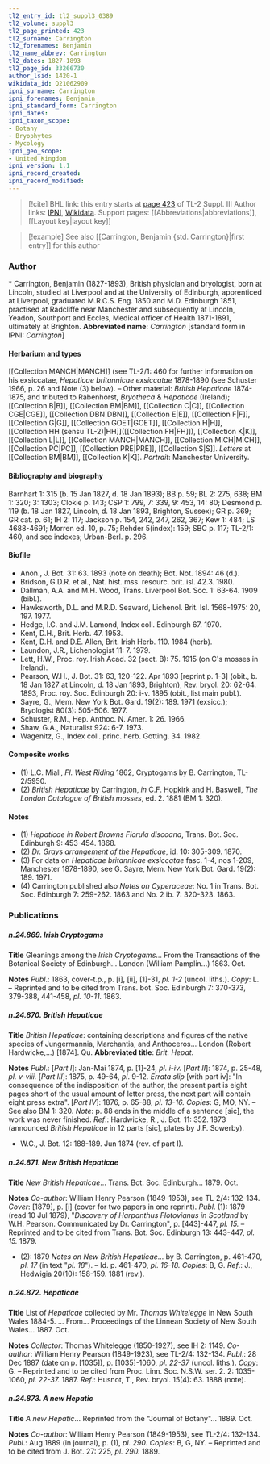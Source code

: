 ```yaml
---
tl2_entry_id: tl2_suppl3_0389
tl2_volume: suppl3
tl2_page_printed: 423
tl2_surname: Carrington
tl2_forenames: Benjamin
tl2_name_abbrev: Carrington
tl2_dates: 1827-1893
tl2_page_id: 33266730
author_lsid: 1420-1
wikidata_id: Q21062909
ipni_surname: Carrington
ipni_forenames: Benjamin
ipni_standard_form: Carrington
ipni_dates: 
ipni_taxon_scope: 
- Botany
- Bryophytes
- Mycology
ipni_geo_scope: 
- United Kingdom
ipni_version: 1.1
ipni_record_created: 
ipni_record_modified:
---
```


> [!cite] BHL link: this entry starts at [page 423](https://www.biodiversitylibrary.org/page/33266730) of TL-2 Suppl. III
> Author links: [IPNI](https://www.ipni.org/a/1420-1), [Wikidata](https://www.wikidata.org/wiki/Q21062909). Support pages: [[Abbreviations|abbreviations]], [[Layout key|layout key]]

> [!example] See also [[Carrington, Benjamin {std. Carrington}|first entry]] for this author

### Author

\* Carrington, Benjamin (1827-1893), British physician and bryologist, born at Lincoln, studied at Liverpool and at the University of Edinburgh, apprenticed at Liverpool, graduated M.R.C.S. Eng. 1850 and M.D. Edinburgh 1851, practised at Radcliffe near Manchester and subsequently at Lincoln, Yeadon, Southport and Eccles, Medical officer of Health 1871-1891, ultimately at Brighton. 
**Abbreviated name**: *Carrington* \[standard form in IPNI: *Carrington*\]

#### Herbarium and types

[[Collection MANCH|MANCH]] (see TL-2/1: 460 for further information on his exsiccatae, *Hepaticae britannicae exsiccatae* 1878-1890 (see Schuster 1966, p. 26 and Note (3) below). – Other material: *British Hepaticae* 1874-1875, and tributed to Rabenhorst, *Bryotheca* & *Hepaticae* (Ireland); [[Collection B|B]], [[Collection BM|BM]], [[Collection C|C]], [[Collection CGE|CGE]], [[Collection DBN|DBN]], [[Collection E|E]], [[Collection F|F]], [[Collection G|G]], [[Collection GOET|GOET]], [[Collection H|H]], [[Collection HH (sensu TL-2)|HH]]([[Collection FH|FH]]), [[Collection K|K]], [[Collection L|L]], [[Collection MANCH|MANCH]], [[Collection MICH|MICH]], [[Collection PC|PC]], [[Collection PRE|PRE]], [[Collection S|S]].
*Letters* at [[Collection BM|BM]], [[Collection K|K]].
*Portrait*: Manchester University.

#### Bibliography and biography

Barnhart 1: 315 (b. 15 Jan 1827, d. 18 Jan 1893); BB p. 59; BL 2: 275, 638; BM 1: 320; 3: 1303; Clokie p. 143; CSP 1: 799, 7: 339, 9: 453, 14: 80; Desmond p. 119 (b. 18 Jan 1827, Lincoln, d. 18 Jan 1893, Brighton, Sussex); GR p. 369; GR cat. p. 61; IH 2: 117; Jackson p. 154, 242, 247, 262, 367; Kew 1: 484; LS 4688-4691; Morren ed. 10, p. 75; Rehder 5(index): 159; SBC p. 117; TL-2/1: 460, and see indexes; Urban-Berl. p. 296.

#### Biofile

- Anon., J. Bot. 31: 63. 1893 (note on death); Bot. Not. 1894: 46 (d.).
- Bridson, G.D.R. et al., Nat. hist. mss. resourc. brit. isl. 42.3. 1980.
- Dallman, A.A. and M.H. Wood, Trans. Liverpool Bot. Soc. 1: 63-64. 1909 (bibl.).
- Hawksworth, D.L. and M.R.D. Seaward, Lichenol. Brit. Isl. 1568-1975: 20, 197. 1977.
- Hedge, I.C. and J.M. Lamond, Index coll. Edinburgh 67. 1970.
- Kent, D.H., Brit. Herb. 47. 1953.
- Kent, D.H. and D.E. Allen, Brit. Irish Herb. 110. 1984 (herb).
- Laundon, J.R., Lichenologist 11: 7. 1979.
- Lett, H.W., Proc. roy. Irish Acad. 32 (sect. B): 75. 1915 (on C's mosses in Ireland).
- Pearson, W.H., J. Bot. 31: 63, 120-122. Apr 1893 \[reprint p. 1-3\] (obit., b. 18 Jan 1827 at Lincoln, d. 18 Jan 1893, Brighton), Rev. bryol. 20: 62-64. 1893, Proc. roy. Soc. Edinburgh 20: i-v. 1895 (obit., list main publ.).
- Sayre, G., Mem. New York Bot. Gard. 19(2): 189. 1971 (exsicc.); Bryologist 80(3): 505-506. 1977.
- Schuster, R.M., Hep. Anthoc. N. Amer. 1: 26. 1966.
- Shaw, G.A., Naturalist 924: 6-7. 1973.
- Wagenitz, G., Index coll. princ. herb. Gotting. 34. 1982.

#### Composite works

- (1) L.C. Miall, *Fl. West Riding* 1862, Cryptogams by B. Carrington, TL-2/5950.
- (2) *British Hepaticae* by Carrington, *in* C.F. Hopkirk and H. Baswell, *The London Catalogue of British mosses*, ed. 2. 1881 (BM 1: 320).

#### Notes

- (1) *Hepaticae in Robert Browns Florula discoana*, Trans. Bot. Soc. Edinburgh 9: 453-454. 1868.
- (2) *Dr. Grays arrangement of the Hepaticae*, id. 10: 305-309. 1870.
- (3) For data on *Hepaticae britannicae exsiccatae* fasc. 1-4, nos 1-209, Manchester 1878-1890, see G. Sayre, Mem. New York Bot. Gard. 19(2): 189. 1971.
- (4) Carrington published also *Notes on Cyperaceae*: No. 1 in Trans. Bot. Soc. Edinburgh 7: 259-262. 1863 and No. 2 ib. 7: 320-323. 1863.

### Publications

##### n.24.869. Irish Cryptogams

**Title**
Gleanings among the *Irish Cryptogams*... From the Transactions of the Botanical Society of Edinburgh... London (William Pamplin...) 1863. Oct.

**Notes**
*Publ*.: 1863, cover-t.p., p. \[i\], \[ii\], \[1\]-31, *pl. 1-2* (uncol. liths.). *Copy*: L. – Reprinted and to be cited from Trans. bot. Soc. Edinburgh 7: 370-373, 379-388, 441-458, *pl. 10-11.* 1863.

##### n.24.870. British Hepaticae

**Title**
*British Hepaticae*: containing descriptions and figures of the native species of Jungermannia, Marchantia, and Anthoceros... London (Robert Hardwicke,...) \[1874\]. Qu.
**Abbreviated title**: *Brit. Hepat.*

**Notes**
*Publ*.: \[*Part I*\]: Jan-Mai 1874, p. \[1\]-24, *pl. i-iv.*
\[*Part II*\]: 1874, p. 25-48, *pl. v-viii.*
\[*Part III*\]: 1875, p. 49-64, *pl*. 9-12.
*Errata slip* \[with part iv\]: "In consequence of the indisposition of the author, the present part is eight pages short of the usual amount of letter press, the next part will contain eight press extra".
\[*Part IV*\]: 1876, p. 65-88, *pl. 13-16.* *Copies*: G, MO, NY. – See also BM 1: 320.
*Note*: p. 88 ends in the middle of a sentence \[sic\], the work was never finished.
*Ref*.: Hardwicke, R., J. Bot. 11: 352. 1873 (announced *British Hepaticae* in 12 parts \[sic\], plates by J.F. Sowerby).
- W.C., J. Bot. 12: 188-189. Jun 1874 (rev. of part I).

##### n.24.871. New British Hepaticae

**Title**
*New British Hepaticae*... Trans. Bot. Soc. Edinburgh... 1879. Oct.

**Notes**
*Co-author*: William Henry Pearson (1849-1953), see TL-2/4: 132-134.
*Cover*: \[1879\], p. \[i\] (cover for two papers in one reprint).
*Publ*. (1): 1879 (read 10 Jul 1879), "*Discovery of Harpanthus Flotovianus in Scotland* by W.H. Pearson. Communicated by Dr. Carrington", p. \[443\]-447, *pl. 15.* – Reprinted and to be cited from Trans. Bot. Soc. Edinburgh 13: 443-447, *pl. 15.* 1879.
- (2): 1879 *Notes on New British Hepaticae*... by B. Carrington, p. 461-470, *pl. 17* (in text "*pl. 18*"). – Id. p. 461-470, *pl. 16-18.* *Copies*: B, G.
*Ref*.: J., Hedwigia 20(10): 158-159. 1881 (rev.).

##### n.24.872. Hepaticae

**Title**
List of *Hepaticae* collected by Mr. *Thomas Whitelegge* in New South Wales 1884-5. ... From... Proceedings of the Linnean Society of New South Wales... 1887. Oct.

**Notes**
*Collector*: Thomas Whitelegge (1850-1927), see IH 2: 1149.
*Co-author*: William Henry Pearson (1849-1923), see TL-2/4: 132-134.
*Publ*.: 28 Dec 1887 (date on p. \[1035\]), p. \[1035\]-1060, *pl. 22-37* (uncol. liths.). *Copy*: G. – Reprinted and to be cited from Proc. Linn. Soc. N.S.W. ser. 2. 2: 1035-1060, *pl. 22-37.* 1887.
*Ref*.: Husnot, T., Rev. bryol. 15(4): 63. 1888 (note).

##### n.24.873. A new Hepatic

**Title**
*A new Hepatic*... Reprinted from the "Journal of Botany"... 1889. Oct.

**Notes**
*Co-author*: William Henry Pearson (1849-1953), see TL-2/4: 132-134.
*Publ*.: Aug 1889 (in journal), p. (1), *pl. 290.* *Copies*: B, G, NY. – Reprinted and to be cited from J. Bot. 27: 225, *pl. 290.* 1889.


